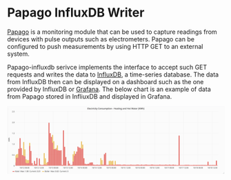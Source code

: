 # Papago InfluxDB Writer
[Papago](https://www.papouch.com/cz/shop/product/papago-th-2di-do-eth/) is a monitoring module that can be used to capture readings from devices with pulse outputs such as electrometers. Papago can be configured to push measurements by using HTTP GET to an external system. 

Papago-influxdb serivce implements the interface to accept such GET requests and writes the data to [InfluxDB](https://www.influxdata.com/time-series-platform/), a time-series database. The data from InfluxDB then can be displayed on a dashboard such as the one provided by InfluxDB or [Grafana](https://grafana.com/). The below chart is an example of data from Papago stored in InfliuxDB and displayed in Grafana.

![Grafana Papago Chart](https://github.com/tomvit/papago-influxdb/raw/master/bin/Grafana-chart-sample.png "Grafana Chart Sample")
